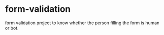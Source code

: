 # form-validation
form validation project to know whether the person filling the form is human or bot.
